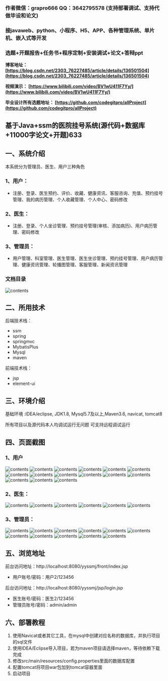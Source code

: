### 作者微信：grapro666 QQ：3642795578 (支持部署调试、支持代做毕设和论文)

### 接javaweb、python、小程序、H5、APP、各种管理系统、单片机、嵌入式等开发

### 选题+开题报告+任务书+程序定制+安装调试+论文+答辩ppt

**博客地址：
[https://blog.csdn.net/2303_76227485/article/details/136501504](https://blog.csdn.net/2303_76227485/article/details/136501504)**

**视频演示：
[https://www.bilibili.com/video/BV1wU411F7Yy/](https://www.bilibili.com/video/BV1wU411F7Yy/)**

**毕业设计所有选题地址：
[https://github.com/codegitpro/allProject](https://github.com/codegitpro/allProject)**

## 基于Java+ssm的医院挂号系统(源代码+数据库+11000字论文+开题)633

## 一、系统介绍
本系统分为管理员、医生、用户三种角色

### 1、用户：
- 注册、登录、医生预约、评价、收藏、健康资讯、客服咨询、充值、预约挂号管理、我的病历管理、个人收藏管理、个人中心、密码修改
### 2、医生：
- 注册、登录、个人坐诊管理、预约挂号管理(审核、添加病历)、用户病历管理、密码修改
### 3、管理员：
- 用户管理、科室管理、医生管理、医生坐诊管理、预约挂号管理、用户病历管理、健康资讯管理、轮播图管理、客服管理、新闻资讯管理

### 文档目录
![contents](./picture/picture1.png)
## 二、所用技术

后端技术栈：

- ssm
- spring
- springmvc
- MybatisPlus
- Mysql
- maven

前端技术栈：

- jsp
- element-ui

## 三、环境介绍

基础环境 :IDEA/eclipse, JDK1.8, Mysql5.7及以上,Maven3.6, navicat, tomcat8

所有项目以及源代码本人均调试运行无问题 可支持远程调试运行

## 四、页面截图
### 1、用户
![contents](./picture/picture2.png)
![contents](./picture/picture3.png)
![contents](./picture/picture4.png)
![contents](./picture/picture5.png)
![contents](./picture/picture6.png)
![contents](./picture/picture7.png)
![contents](./picture/picture8.png)
![contents](./picture/picture9.png)
![contents](./picture/picture10.png)
![contents](./picture/picture11.png)
![contents](./picture/picture12.png)
![contents](./picture/picture13.png)
![contents](./picture/picture14.png)
![contents](./picture/picture15.png)
![contents](./picture/picture16.png)

### 2、医生：
![contents](./picture/picture17.png)
![contents](./picture/picture18.png)
![contents](./picture/picture19.png)
![contents](./picture/picture20.png)
![contents](./picture/picture21.png)
![contents](./picture/picture22.png)

### 3、管理员：
![contents](./picture/picture23.png)
![contents](./picture/picture24.png)
![contents](./picture/picture25.png)
![contents](./picture/picture26.png)
![contents](./picture/picture27.png)
![contents](./picture/picture28.png)
![contents](./picture/picture29.png)
![contents](./picture/picture30.png)
![contents](./picture/picture31.png)
![contents](./picture/picture32.png)
![contents](./picture/picture33.png)

## 五、浏览地址

前台访问地址：http://localhost:8080/yyssmj/front/index.jsp
- 用户账号/密码：用户2/123456

后台访问地址：http://localhost:8080/yyssmj/jsp/login.jsp
- 医生账号/密码：医生2/123456
- 管理员账号/密码：admin/admin

## 六、部署教程
1. 使用Navicat或者其它工具，在mysql中创建对应名称的数据库，并执行项目的sql文件
2. 使用IDEA/Eclipse导入项目，若为maven项目请选择maven，等待依赖下载完成
3. 修改src/main/resources/config.properties里面的数据库配置
4. 配置tomcat将项目war包加到tomcat容器里面
5. 启动项目

